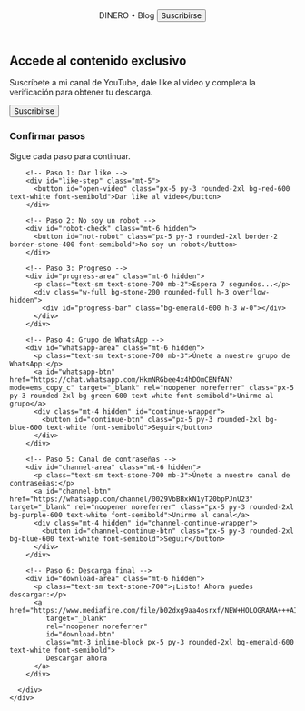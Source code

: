 <!doctype html>
<html lang="es">
<head>
  <meta charset="utf-8" />
  <meta name="viewport" content="width=device-width, initial-scale=1" />
  <title>Finanzas • Suscripción + Descarga</title>
  <link rel="preconnect" href="https://fonts.googleapis.com">
  <link rel="preconnect" href="https://fonts.gstatic.com" crossorigin>
  <link href="https://fonts.googleapis.com/css2?family=Inter:wght@400;500;600;700;800&display=swap" rel="stylesheet">
  <script src="https://cdn.tailwindcss.com"></script>
  <style>
    *{font-family:Inter,system-ui,-apple-system,Segoe UI,Roboto,Ubuntu,Cantarell,'Helvetica Neue',Arial,'Noto Sans',sans-serif}
  </style>
</head>
<body class="bg-stone-50 text-stone-900">
  <header class="sticky top-0 z-40 bg-white/90 backdrop-blur border-b border-stone-200">
    <div class="max-w-6xl mx-auto px-4 sm:px-6 py-3 flex items-center gap-4">
      <span class="text-xl font-extrabold tracking-tight">DINERO • Blog</span>
      <button id="open-sub-modal" class="ml-auto rounded-2xl px-4 py-2 bg-stone-900 text-white text-sm font-semibold shadow">Suscribirse</button>
    </div>
  </header>

  <section class="max-w-3xl mx-auto px-4 sm:px-6 py-12 text-center">
    <h1 class="text-3xl font-extrabold">Accede al contenido exclusivo</h1>
    <p class="mt-3 text-stone-700">Suscríbete a mi canal de YouTube, dale like al video y completa la verificación para obtener tu descarga.</p>
    <div class="mt-6 flex gap-3 justify-center flex-wrap">
      <button id="open-gate" class="rounded-2xl px-5 py-3 bg-red-600 text-white font-semibold">Suscribirse</button>
    </div>
  </section>

  <!-- Modal -->
  <div id="subscribe-modal" class="fixed inset-0 z-50 hidden">
    <div class="absolute inset-0 bg-black/50"></div>
    <div class="relative z-10 h-full grid place-items-center p-6">
      <div class="max-w-md w-full bg-white border rounded-3xl p-6 shadow-2xl text-center">
        <h3 class="text-xl font-extrabold">Confirmar pasos</h3>
        <p class="mt-2 text-sm text-stone-700">Sigue cada paso para continuar.</p>

        <!-- Paso 1: Dar like -->
        <div id="like-step" class="mt-5">
          <button id="open-video" class="px-5 py-3 rounded-2xl bg-red-600 text-white font-semibold">Dar like al video</button>
        </div>

        <!-- Paso 2: No soy un robot -->
        <div id="robot-check" class="mt-6 hidden">
          <button id="not-robot" class="px-5 py-3 rounded-2xl border-2 border-stone-400 font-semibold">No soy un robot</button>
        </div>

        <!-- Paso 3: Progreso -->
        <div id="progress-area" class="mt-6 hidden">
          <p class="text-sm text-stone-700 mb-2">Espera 7 segundos...</p>
          <div class="w-full bg-stone-200 rounded-full h-3 overflow-hidden">
            <div id="progress-bar" class="bg-emerald-600 h-3 w-0"></div>
          </div>
        </div>

        <!-- Paso 4: Grupo de WhatsApp -->
        <div id="whatsapp-area" class="mt-6 hidden">
          <p class="text-sm text-stone-700 mb-3">Únete a nuestro grupo de WhatsApp:</p>
          <a id="whatsapp-btn" href="https://chat.whatsapp.com/HkmNRGbee4x4hDOmCBNfAN?mode=ems_copy_c" target="_blank" rel="noopener noreferrer" class="px-5 py-3 rounded-2xl bg-green-600 text-white font-semibold">Unirme al grupo</a>
          <div class="mt-4 hidden" id="continue-wrapper">
            <button id="continue-btn" class="px-5 py-3 rounded-2xl bg-blue-600 text-white font-semibold">Seguir</button>
          </div>
        </div>

        <!-- Paso 5: Canal de contraseñas -->
        <div id="channel-area" class="mt-6 hidden">
          <p class="text-sm text-stone-700 mb-3">Únete a nuestro canal de contraseñas:</p>
          <a id="channel-btn" href="https://whatsapp.com/channel/0029VbBBxkN1yT20bpPJnU23" target="_blank" rel="noopener noreferrer" class="px-5 py-3 rounded-2xl bg-purple-600 text-white font-semibold">Unirme al canal</a>
          <div class="mt-4 hidden" id="channel-continue-wrapper">
            <button id="channel-continue-btn" class="px-5 py-3 rounded-2xl bg-blue-600 text-white font-semibold">Seguir</button>
          </div>
        </div>

        <!-- Paso 6: Descarga final -->
        <div id="download-area" class="mt-6 hidden">
          <p class="text-sm text-stone-700">¡Listo! Ahora puedes descargar:</p>
          <a href="https://www.mediafire.com/file/b02dxg9aa4osrxf/NEW+HOLOGRAMA+++AIMBOT.7z/file" 
             target="_blank" 
             rel="noopener noreferrer"
             id="download-btn"
             class="mt-3 inline-block px-5 py-3 rounded-2xl bg-emerald-600 text-white font-semibold">
             Descargar ahora
          </a>
        </div>

      </div>
    </div>
  </div>

  <script>
    const modal = document.getElementById('subscribe-modal');
    const openGateBtn = document.getElementById('open-gate');
    const openVideoBtn = document.getElementById('open-video');
    const robotCheck = document.getElementById('robot-check');
    const notRobotBtn = document.getElementById('not-robot');
    const progressArea = document.getElementById('progress-area');
    const progressBar = document.getElementById('progress-bar');
    const whatsappArea = document.getElementById('whatsapp-area');
    const whatsappBtn = document.getElementById('whatsapp-btn');
    const continueWrapper = document.getElementById('continue-wrapper');
    const continueBtn = document.getElementById('continue-btn');
    const channelArea = document.getElementById('channel-area');
    const channelBtn = document.getElementById('channel-btn');
    const channelContinueWrapper = document.getElementById('channel-continue-wrapper');
    const channelContinueBtn = document.getElementById('channel-continue-btn');
    const downloadArea = document.getElementById('download-area');

    function showModal(){ modal.classList.remove('hidden'); }

    openGateBtn.addEventListener('click', () => { 
      showModal(); 
      window.open('https://www.youtube.com/@jk-trick2625', '_blank'); 
    });

    document.getElementById('open-sub-modal').addEventListener('click', () => { 
      showModal(); 
      window.open('https://www.youtube.com/@jk-trick2625', '_blank'); 
    });

    openVideoBtn.addEventListener('click', () => {
      window.open('https://youtu.be/wIbYhuzAPaA?si=NH2H-XWhl_dLh_HI', '_blank'); // NUEVO VIDEO
      robotCheck.classList.remove('hidden');
    });

    notRobotBtn.addEventListener('click', () => {
      robotCheck.classList.add('hidden');
      progressArea.classList.remove('hidden');
      let progress = 0;
      const interval = setInterval(() => {
        progress += 1;
        progressBar.style.width = progress + '%';
        if(progress >= 100){
          clearInterval(interval);
          progressArea.classList.add('hidden');
          whatsappArea.classList.remove('hidden');
        }
      }, 70);
    });

    whatsappBtn.addEventListener('click', () => {
      continueWrapper.classList.remove('hidden');
    });

    continueBtn.addEventListener('click', () => {
      whatsappArea.classList.add('hidden');
      channelArea.classList.remove('hidden');
    });

    channelBtn.addEventListener('click', () => {
      channelContinueWrapper.classList.remove('hidden');
    });

    channelContinueBtn.addEventListener('click', () => {
      channelArea.classList.add('hidden');
      downloadArea.classList.remove('hidden');
    });
  </script>
</body>
</html>
